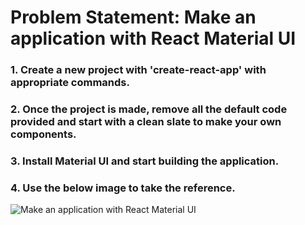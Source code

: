 
# Problem Statement: Make an application with React Material UI

### 1. Create a new project with 'create-react-app' with appropriate commands.
### 2. Once the project is made, remove all the default code provided and start with a clean slate to make your own components.
### 3. Install Material UI and start building the application.
### 4. Use the below image to take the reference.

![Make an application with React Material UI](https://gitlab-wipro.stackroute.in/mern-react-boilerplates/crs-sur-1030/react-bootstrap-practice/-/raw/master/S0117-P1.png)
